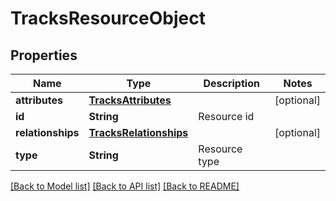 # TracksResourceObject

## Properties
Name | Type | Description | Notes
------------ | ------------- | ------------- | -------------
**attributes** | [**TracksAttributes**](TracksAttributes.md) |  | [optional] 
**id** | **String** | Resource id | 
**relationships** | [**TracksRelationships**](TracksRelationships.md) |  | [optional] 
**type** | **String** | Resource type | 

[[Back to Model list]](../README.md#documentation-for-models) [[Back to API list]](../README.md#documentation-for-api-endpoints) [[Back to README]](../README.md)


